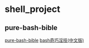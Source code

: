 # shell_project

## pure-bash-bible

[pure-bash-bible](https://github.com/dylanaraps/pure-bash-bible)
[bash奇巧淫技(中文版)](https://github.com/A-BenMao/pure-bash-bible-zh_CN)
